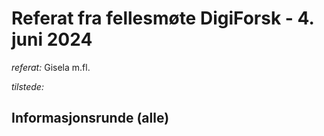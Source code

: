 # Referat fra fellesmøte DigiForsk - 4. juni 2024

*referat:* Gisela m.fl.

*tilstede:*

## Informasjonsrunde (alle)
